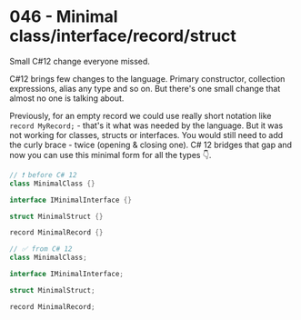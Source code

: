 # 046 - Minimal class/interface/record/struct #

Small C#12 change everyone missed.

C#12 brings few changes to the language. Primary constructor, collection expressions, alias any type and so on. But there's one small change that almost no one is talking about.

Previously, for an empty record we could use really short notation like `record MyRecord;` - that's it what was needed by the language. But it was not working for classes, structs or interfaces. You would still need to add the curly brace - twice (opening & closing one). C# 12 bridges that gap and now you can use this minimal form for all the types 👇.


```csharp
// ❗ before C# 12
class MinimalClass {}

interface IMinimalInterface {}

struct MinimalStruct {}

record MinimalRecord {}

// ✅ from C# 12
class MinimalClass;

interface IMinimalInterface;

struct MinimalStruct;

record MinimalRecord;
```

